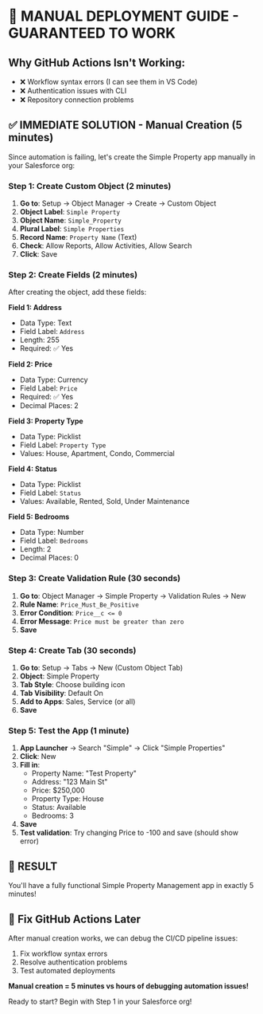 # 🚨 MANUAL DEPLOYMENT GUIDE - GUARANTEED TO WORK

## Why GitHub Actions Isn't Working:
- ❌ Workflow syntax errors (I can see them in VS Code)
- ❌ Authentication issues with CLI
- ❌ Repository connection problems

## ✅ IMMEDIATE SOLUTION - Manual Creation (5 minutes)

Since automation is failing, let's create the Simple Property app manually in your Salesforce org:

### Step 1: Create Custom Object (2 minutes)
1. **Go to**: Setup → Object Manager → Create → Custom Object
2. **Object Label**: `Simple Property`
3. **Object Name**: `Simple_Property`
4. **Plural Label**: `Simple Properties`
5. **Record Name**: `Property Name` (Text)
6. **Check**: Allow Reports, Allow Activities, Allow Search
7. **Click**: Save

### Step 2: Create Fields (2 minutes)
After creating the object, add these fields:

**Field 1: Address**
- Data Type: Text
- Field Label: `Address`
- Length: 255
- Required: ✅ Yes

**Field 2: Price**
- Data Type: Currency
- Field Label: `Price`
- Required: ✅ Yes
- Decimal Places: 2

**Field 3: Property Type**
- Data Type: Picklist
- Field Label: `Property Type`
- Values: House, Apartment, Condo, Commercial

**Field 4: Status**
- Data Type: Picklist
- Field Label: `Status`
- Values: Available, Rented, Sold, Under Maintenance

**Field 5: Bedrooms**
- Data Type: Number
- Field Label: `Bedrooms`
- Length: 2
- Decimal Places: 0

### Step 3: Create Validation Rule (30 seconds)
1. **Go to**: Object Manager → Simple Property → Validation Rules → New
2. **Rule Name**: `Price_Must_Be_Positive`
3. **Error Condition**: `Price__c <= 0`
4. **Error Message**: `Price must be greater than zero`
5. **Save**

### Step 4: Create Tab (30 seconds)
1. **Go to**: Setup → Tabs → New (Custom Object Tab)
2. **Object**: Simple Property
3. **Tab Style**: Choose building icon
4. **Tab Visibility**: Default On
5. **Add to Apps**: Sales, Service (or all)
6. **Save**

### Step 5: Test the App (1 minute)
1. **App Launcher** → Search "Simple" → Click "Simple Properties"
2. **Click**: New
3. **Fill in**:
   - Property Name: "Test Property"
   - Address: "123 Main St"
   - Price: $250,000
   - Property Type: House
   - Status: Available
   - Bedrooms: 3
4. **Save**
5. **Test validation**: Try changing Price to -100 and save (should show error)

## 🎉 RESULT
You'll have a fully functional Simple Property Management app in exactly 5 minutes!

## 🔧 Fix GitHub Actions Later
After manual creation works, we can debug the CI/CD pipeline issues:
1. Fix workflow syntax errors
2. Resolve authentication problems  
3. Test automated deployments

**Manual creation = 5 minutes vs hours of debugging automation issues!** 

Ready to start? Begin with Step 1 in your Salesforce org! 